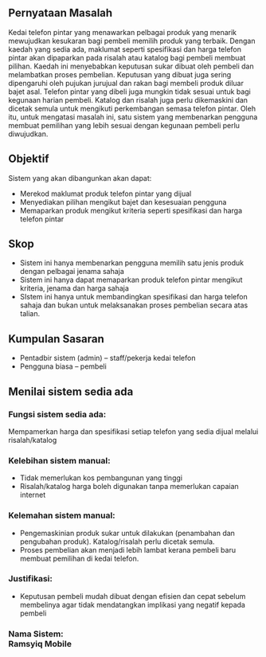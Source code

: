 <h2>Pernyataan Masalah</h2>
Kedai telefon pintar yang menawarkan pelbagai produk yang menarik mewujudkan kesukaran bagi pembeli memilih produk yang terbaik. Dengan kaedah yang sedia ada, maklumat seperti spesifikasi dan harga telefon pintar akan dipaparkan pada risalah atau katalog bagi pembeli membuat pilihan. Kaedah ini menyebabkan keputusan sukar dibuat oleh pembeli dan melambatkan proses pembelian. Keputusan yang dibuat juga sering dipengaruhi oleh pujukan jurujual dan rakan bagi membeli produk diluar bajet asal. Telefon pintar yang dibeli juga mungkin tidak sesuai untuk bagi kegunaan harian pembeli. Katalog dan risalah juga perlu dikemaskini dan dicetak semula untuk mengikuti perkembangan semasa telefon pintar. Oleh itu, untuk mengatasi masalah ini, satu sistem yang membenarkan pengguna membuat pemilihan yang lebih sesuai dengan kegunaan pembeli perlu diwujudkan.
	
<h2>Objektif</h2>
Sistem yang akan dibangunkan akan dapat: <br>

- Merekod maklumat produk telefon pintar yang dijual
- Menyediakan pilihan mengikut bajet dan kesesuaian pengguna
- Memaparkan produk mengikut kriteria seperti spesifikasi dan harga telefon pintar

<h2>Skop</h2>

-	Sistem ini hanya membenarkan pengguna memilih satu jenis produk dengan pelbagai jenama sahaja
-	Sistem ini hanya dapat memaparkan produk telefon pintar mengikut kriteria, jenama dan harga sahaja
-	SIstem ini hanya untuk membandingkan spesifikasi dan harga telefon sahaja dan bukan untuk melaksanakan proses pembelian secara atas talian.

<h2>Kumpulan Sasaran</h2>

- Pentadbir sistem (admin) – staff/pekerja kedai telefon
- Pengguna biasa – pembeli



<h2>Menilai sistem sedia ada</h2>
<h3>Fungsi sistem sedia ada:</h3>

Mempamerkan harga dan spesifikasi setiap telefon yang sedia dijual melalui risalah/katalog

<h3>Kelebihan sistem manual:</h3>

-	Tidak memerlukan kos pembangunan yang tinggi
-	Risalah/katalog harga boleh digunakan tanpa memerlukan capaian internet

<h3>Kelemahan sistem manual:</h3>

-	Pengemaskinian produk sukar untuk dilakukan (penambahan dan pengubahan produk). Katalog/risalah perlu dicetak semula. 
-	Proses pembelian akan menjadi lebih lambat kerana pembeli baru membuat pemilihan di kedai telefon.

<h3>Justifikasi:</h3>

-	Keputusan pembeli mudah dibuat dengan efisien dan cepat sebelum membelinya agar tidak mendatangkan implikasi yang negatif kepada pembeli

<h3>Nama Sistem:<br/>Ramsyiq Mobile</h3>
